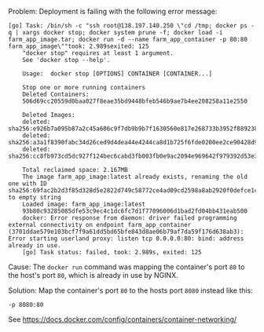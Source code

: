 
Problem: Deployment is failing with the following error message:

```
[go] Task: /bin/sh -c "ssh root@138.197.140.250 \"cd /tmp; docker ps -q | xargs docker stop; docker system prune -f; docker load -i farm_app_image.tar; docker run -d --name farm_app_container -p 80:80 farm_app_image\""took: 2.989sexited: 125
    "docker stop" requires at least 1 argument.
    See 'docker stop --help'.

    Usage:  docker stop [OPTIONS] CONTAINER [CONTAINER...]

    Stop one or more running containers
    Deleted Containers:
    506d69cc20559d0baa027f8eae35bd9448bfeb546b9ae7b4ee208258a11e2550

    Deleted Images:
    deleted: sha256:e926b7a095b87a2c45a606c9f7db9b9b7f1630560e817e268733b3952f889238
    deleted: sha256:a3a1f8390fabc34d26ced9d4dea44e4244ca8d1b725f6fde0200ee2ce90428d9
    deleted: sha256:cc8fb973cd5dc927f124bec6cabd3fb003fb0e9ac2094e969642f979392d53e3

    Total reclaimed space: 2.167MB
    The image farm_app_image:latest already exists, renaming the old one with ID sha256:69fac2b2d3f85d328d5e2822d749c58772ce4ad09cd2598a8ab2920f0defce1c to empty string
    Loaded image: farm_app_image:latest
    93b80c93285085dfe53c9ec4c1dc6fc7d1f77096006d1bad2fd04bb431eab500
    docker: Error response from daemon: driver failed programming external connectivity on endpoint farm_app_container (3701ddae579e103bcf7f9a61dd5bd65bfe843d8ae06b79af7da59f176d638ab3): Error starting userland proxy: listen tcp 0.0.0.0:80: bind: address already in use.
    [go] Task status: failed, took: 2.989s, exited: 125
```

Cause: The `docker run` command was mapping the container's port `80` to the host's port `80`, which is already in use by NGINX.

Solution: Map the container's port `80` to the hosts port `8080` instead like this: 

```
-p 8080:80
```

See https://docs.docker.com/config/containers/container-networking/